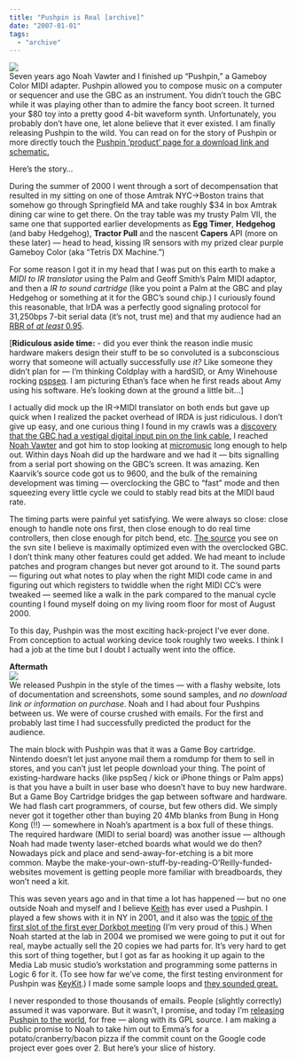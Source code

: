 ```yaml
---
title: "Pushpin is Real [archive]"
date: "2007-01-01"
tags: 
  - "archive"
---
```


![](/images/pushpin.png)  
Seven years ago Noah Vawter and I finished up “Pushpin,” a Gameboy Color MIDI adapter. Pushpin allowed you to compose music on a computer or sequencer and use the GBC as an instrument. You didn’t touch the GBC while it was playing other than to admire the fancy boot screen. It turned your $80 toy into a pretty good 4-bit waveform synth. Unfortunately, you probably don’t have one, let alone believe that it ever existed. I am finally releasing Pushpin to the wild. You can read on for the story of Pushpin or more directly touch the [Pushpin ‘product’ page for a download link and schematic.](http://variogr.am/latest/?page_id=31)

Here’s the story…

During the summer of 2000 I went through a sort of decompensation that resulted in my sitting on one of those Amtrak NYC->Boston trains that somehow go through Springfield MA and take roughly $34 in box Amtrak dining car wine to get there. On the tray table was my trusty Palm VII, the same one that supported earlier developments as **Egg Timer**, **Hedgehog** (and baby Hedgehog), **Tractor Pull** and the nascent **Capers** API (more on these later) — head to head, kissing IR sensors with my prized clear purple Gameboy Color (aka “Tetris DX Machine.”)

For some reason I got it in my head that I was put on this earth to make a _MIDI to IR translator_ using the Palm and Geoff Smith’s Palm MIDI adaptor, and then a _IR to sound cartridge_ (like you point a Palm at the GBC and play Hedgehog or something at it for the GBC’s sound chip.) I curiously found this reasonable, that IrDA was a perfectly good signaling protocol for 31,250bps 7-bit serial data (it’s not, trust me) and that my audience had an [RBR of _at least_ 0.95](/latest/?p=12).

\[**Ridiculous aside time:** - did you ever think the reason indie music hardware makers design their stuff to be so convoluted is a subconscious worry that someone will actually successfully _use it?_ Like someone they didn’t plan for — I’m thinking Coldplay with a hardSID, or Amy Winehouse rocking [pspseq](http://dspmusic.org/psp). I am picturing Ethan’s face when he first reads about Amy using his software. He’s looking down at the ground a little bit…\]

I actually did mock up the IR->MIDI translator on both ends but gave up quick when I realized the packet overhead of IRDA is just ridiculous. I don’t give up easy, and one curious thing I found in my crawls was a [discovery that the GBC had a vestigal digital input pin on the link cable.](http://www.geocities.com/kkaarvik/gameboy.html) I reached [Noah Vawter](http://web.media.mit.edu/~nvawter) and got him to stop looking at [micromusic](http://micromusic.net) long enough to help out. Within days Noah did up the hardware and we had it — bits signalling from a serial port showing on the GBC’s screen. It was amazing. Ken Kaarvik’s source code got us to 9600, and the bulk of the remaining development was timing — overclocking the GBC to “fast” mode and then squeezing every little cycle we could to stably read bits at the MIDI baud rate.

The timing parts were painful yet satisfying. We were always so close: close enough to handle note ons first, then close enough to do real time controllers, then close enough for pitch bend, etc. [The source](http://code.google.com/p/pushpin) you see on the svn site I believe is maximally optimized even with the overclocked GBC. I don’t think many other features could get added. We had meant to include patches and program changes but never got around to it. The sound parts — figuring out what notes to play when the right MIDI code came in and figuring out which registers to twiddle when the right MIDI CC’s were tweaked — seemed like a walk in the park compared to the manual cycle counting I found myself doing on my living room floor for most of August 2000.

To this day, Pushpin was the most exciting hack-project I’ve ever done. From conception to actual working device took roughly two weeks. I think I had a job at the time but I doubt I actually went into the office.

**Aftermath**  
![](/images/treasure.gif)  
We released Pushpin in the style of the times — with a flashy website, lots of documentation and screenshots, some sound samples, and _no download link or information on purchase_. Noah and I had about four Pushpins between us. We were of course crushed with emails. For the first and probably last time I had successfully predicted the product for the audience.

The main block with Pushpin was that it was a Game Boy cartridge. Nintendo doesn’t let just anyone mail them a romdump for them to sell in stores, and you can’t just let people download your thing. The point of existing-hardware hacks (like pspSeq / kick or iPhone things or Palm apps) is that you have a built in user base who doesn’t have to buy new hardware. But a Game Boy Cartridge bridges the gap between software and hardware. We had flash cart programmers, of course, but few others did. We simply never got it together other than buying 20 4Mb blanks from Bung in Hong Kong (!!) — somewhere in Noah’s apartment is a box full of these things. The required hardware (MIDI to serial board) was another issue — although Noah had made twenty laser-etched boards what would we do then? Nowadays pick and place and send-away-for-etching is a bit more common. Maybe the make-your-own-stuff-by-reading-O’Reilly-funded-websites movement is getting people more familiar with breadboards, they won’t need a kit.

This was seven years ago and in that time a lot has happened — but no one outside Noah and myself and I believe [Keith](http://keithfullertonwhitman.com) has ever used a Pushpin. I played a few shows with it in NY in 2001, and it also was the [topic of the first slot of the first ever Dorkbot meeting](http://dorkbot.org/dorkbotnyc/06.dec.2000/) (I’m very proud of this.) When Noah started at the lab in 2004 we promised we were going to put it out for real, maybe actually sell the 20 copies we had parts for. It’s very hard to get this sort of thing together, but I got as far as hooking it up again to the Media Lab music studio’s workstation and programming some patterns in Logic 6 for it. (To see how far we’ve come, the first testing environment for Pushpin was [KeyKit](http://www.nosuch.com/keykit/).) I made some sample loops and [they sounded great.](http://variogr.am/latest/pushpin1.mp3)

I never responded to those thousands of emails. People (slightly correctly) assumed it was vaporware. But it wasn’t, I promise, and today I’m [releasing Pushpin to the world](http://variogr.am/latest/?page_id=31), for free — along with its GPL source. I am making a public promise to Noah to take him out to Emma’s for a potato/cranberry/bacon pizza if the commit count on the Google code project ever goes over 2. But here’s your slice of history.
